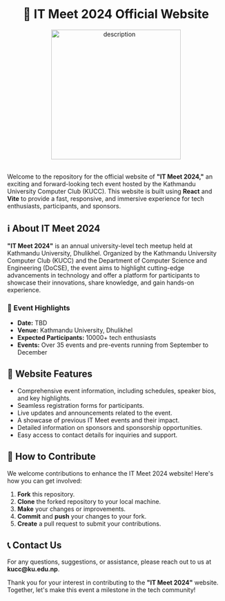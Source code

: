 <div align="center">
  <h1> 🤖 IT Meet 2024 Official Website</h1>
</div>
<div align="center">
<img src="https://itmeet.kucc.ku.edu.np/static/media/logo_light_main.8335c616560527440a47.png" alt="description" width="300px" />
</div>

<br>
<p>Welcome to the repository for the official website of <strong>"IT Meet 2024,"</strong> an exciting and forward-looking tech event hosted by the Kathmandu University Computer Club (KUCC). This website is built using <strong>React</strong> and <strong>Vite</strong> to provide a fast, responsive, and immersive experience for tech enthusiasts, participants, and sponsors.</p>

<h2>ℹ️ About IT Meet 2024</h2>

<p><strong>"IT Meet 2024"</strong> is an annual university-level tech meetup held at Kathmandu University, Dhulikhel. Organized by the Kathmandu University Computer Club (KUCC) and the Department of Computer Science and Engineering (DoCSE), the event aims to highlight cutting-edge advancements in technology and offer a platform for participants to showcase their innovations, share knowledge, and gain hands-on experience.</p>

<h3>📅 Event Highlights</h3>
<ul>
  <li><strong>Date:</strong> TBD</li>
  <li><strong>Venue:</strong> Kathmandu University, Dhulikhel</li>
  <li><strong>Expected Participants:</strong> 10000+ tech enthusiasts</li>
  <li><strong>Events:</strong> Over 35 events and pre-events running from September to December</li>
</ul>

<h2>🎨 Website Features</h2>
<ul>
  <li>Comprehensive event information, including schedules, speaker bios, and key highlights.</li>
  <li>Seamless registration forms for participants.</li>
  <li>Live updates and announcements related to the event.</li>
  <li>A showcase of previous IT Meet events and their impact.</li>
  <li>Detailed information on sponsors and sponsorship opportunities.</li>
  <li>Easy access to contact details for inquiries and support.</li>
</ul>

<h2>🚧 How to Contribute</h2>
<p>We welcome contributions to enhance the IT Meet 2024 website! Here's how you can get involved:</p>
<ol>
  <li><strong>Fork</strong> this repository.</li>
  <li><strong>Clone</strong> the forked repository to your local machine.</li>
  <li><strong>Make</strong> your changes or improvements.</li>
  <li><strong>Commit</strong> and <strong>push</strong> your changes to your fork.</li>
  <li><strong>Create</strong> a pull request to submit your contributions.</li>
</ol>

<h2>📞 Contact Us</h2>
<p>For any questions, suggestions, or assistance, please reach out to us at <strong>kucc@ku.edu.np</strong>.</p>
<p>Thank you for your interest in contributing to the <strong>"IT Meet 2024"</strong> website. Together, let's make this event a milestone in the tech community!</p>
